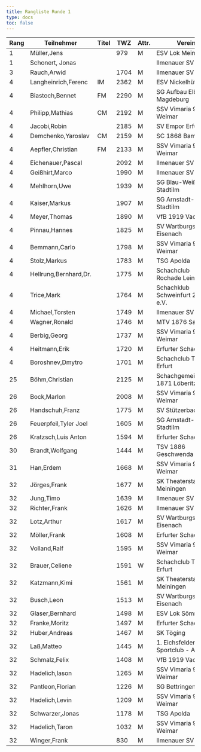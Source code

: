 ```yaml
---
title: Rangliste Runde 1
type: docs
toc: false
---
```


| Rang | Teilnehmer | Titel | TWZ | Attr. | Verein | Land | S | R | V | Punkte | Buchh | SoBerg |
| --- | --- | --- | --- | --- | --- | --- | --- | --- | --- | --- | --- | --- | 
| 1 | Müller,Jens |  | 979 | M | ESV Lok Meiningen | GER | 1 | 0 | 1 | 1.0 | 2.0 | 1.00 |
| 1 | Schonert, Jonas |  |  |   | Ilmenauer SV | GER | 1 | 0 | 0 | 1.0 | 2.0 | 1.00 |
| 3 | Rauch,Arwid |  | 1704 | M | Ilmenauer SV | GER | 1 | 0 | 0 | 1.0 | 1.5 | 1.00 |
| 4 | Langheinrich,Ferenc | IM | 2362 | M | ESV Nickelhütte Aue | GER | 1 | 0 | 0 | 1.0 | 1.0 | 0.00 |
| 4 | Biastoch,Bennet | FM | 2290 | M | SG Aufbau Elbe Magdeburg | GER | 1 | 0 | 0 | 1.0 | 1.0 | 0.00 |
| 4 | Philipp,Mathias | CM | 2192 | M | SSV Vimaria 91 Weimar | GER | 1 | 0 | 0 | 1.0 | 1.0 | 0.00 |
| 4 | Jacobi,Robin |  | 2185 | M | SV Empor Erfurt | GER | 1 | 0 | 0 | 1.0 | 1.0 | 0.00 |
| 4 | Demchenko,Yaroslav | CM | 2159 | M | SC 1868 Bamberg | UKR | 1 | 0 | 0 | 1.0 | 1.0 | 0.00 |
| 4 | Aepfler,Christian | FM | 2133 | M | SSV Vimaria 91 Weimar | GER | 1 | 0 | 0 | 1.0 | 1.0 | 0.00 |
| 4 | Eichenauer,Pascal |  | 2092 | M | Ilmenauer SV | GER | 1 | 0 | 0 | 1.0 | 1.0 | 0.00 |
| 4 | Geißhirt,Marco |  | 1990 | M | Ilmenauer SV | GER | 1 | 0 | 0 | 1.0 | 1.0 | 0.00 |
| 4 | Mehlhorn,Uwe |  | 1939 | M | SG Blau-Weiß Stadtilm | GER | 1 | 0 | 0 | 1.0 | 1.0 | 0.00 |
| 4 | Kaiser,Markus |  | 1907 | M | SG Arnstadt-Stadtilm | GER | 1 | 0 | 0 | 1.0 | 1.0 | 0.00 |
| 4 | Meyer,Thomas |  | 1890 | M | VfB 1919 Vacha | GER | 1 | 0 | 0 | 1.0 | 1.0 | 0.00 |
| 4 | Pinnau,Hannes |  | 1825 | M | SV Wartburgstadt Eisenach | GER | 1 | 0 | 0 | 1.0 | 1.0 | 0.00 |
| 4 | Bemmann,Carlo |  | 1798 | M | SSV Vimaria 91 Weimar | GER | 1 | 0 | 0 | 1.0 | 1.0 | 0.00 |
| 4 | Stolz,Markus |  | 1783 | M | TSG Apolda | GER | 1 | 0 | 0 | 1.0 | 1.0 | 0.00 |
| 4 | Hellrung,Bernhard,Dr. |  | 1775 | M | Schachclub Rochade Leinefelde | GER | 1 | 0 | 0 | 1.0 | 1.0 | 0.00 |
| 4 | Trice,Mark |  | 1764 | M | Schachklub Schweinfurt 2000 e.V. | GER | 1 | 0 | 0 | 1.0 | 1.0 | 0.00 |
| 4 | Michael,Torsten |  | 1749 | M | Ilmenauer SV | GER | 1 | 0 | 0 | 1.0 | 1.0 | 0.00 |
| 4 | Wagner,Ronald |  | 1746 | M | MTV 1876 Saalfeld | GER | 1 | 0 | 0 | 1.0 | 1.0 | 0.00 |
| 4 | Berbig,Georg |  | 1737 | M | SSV Vimaria 91 Weimar | GER | 1 | 0 | 0 | 1.0 | 1.0 | 0.00 |
| 4 | Heitmann,Erik |  | 1720 | M | Erfurter Schachklub | GER | 1 | 0 | 0 | 1.0 | 1.0 | 0.00 |
| 4 | Boroshnev,Dmytro |  | 1701 | M | Schachclub Turm Erfurt | UKR | 1 | 0 | 0 | 1.0 | 1.0 | 0.00 |
| 25 | Böhm,Christian |  | 2125 | M | Schachgemeinschaft 1871 Löberitz | GER | 0 | 1 | 0 | 0.5 | 1.5 | 0.25 |
| 26 | Bock,Marlon |  | 2008 | M | SSV Vimaria 91 Weimar | GER | 0 | 1 | 0 | 0.5 | 1.0 | 0.25 |
| 26 | Handschuh,Franz |  | 1775 | M | SV Stützerbach | GER | 0 | 1 | 0 | 0.5 | 1.0 | 0.25 |
| 26 | Feuerpfeil,Tyler Joel |  | 1605 | M | SG Arnstadt-Stadtilm | GER | 0 | 1 | 0 | 0.5 | 1.0 | 0.25 |
| 26 | Kratzsch,Luis Anton |  | 1594 | M | Erfurter Schachklub | GER | 0 | 1 | 0 | 0.5 | 1.0 | 0.25 |
| 30 | Brandt,Wolfgang |  | 1444 | M | TSV 1886 Geschwenda | GER | 0 | 1 | 0 | 0.5 | 0.5 | 0.25 |
| 31 | Han,Erdem |  | 1668 | M | SSV Vimaria 91 Weimar | GER | 0 | 0 | 1 | 0.0 | 1.5 | 0.00 |
| 32 | Jörges,Frank |  | 1677 | M | SK Theaterstadt Meiningen | GER | 0 | 0 | 1 | 0.0 | 1.0 | 0.00 |
| 32 | Jung,Timo |  | 1639 | M | Ilmenauer SV | GER | 0 | 0 | 1 | 0.0 | 1.0 | 0.00 |
| 32 | Richter,Frank |  | 1626 | M | Ilmenauer SV | GER | 0 | 0 | 1 | 0.0 | 1.0 | 0.00 |
| 32 | Lotz,Arthur |  | 1617 | M | SV Wartburgstadt Eisenach | GER | 0 | 0 | 1 | 0.0 | 1.0 | 0.00 |
| 32 | Möller,Frank |  | 1608 | M | Erfurter Schachklub | GER | 0 | 0 | 1 | 0.0 | 1.0 | 0.00 |
| 32 | Volland,Ralf |  | 1595 | M | SSV Vimaria 91 Weimar | GER | 0 | 0 | 1 | 0.0 | 1.0 | 0.00 |
| 32 | Brauer,Celiene |  | 1591 | W | Schachclub Turm Erfurt | GER | 0 | 0 | 1 | 0.0 | 1.0 | 0.00 |
| 32 | Katzmann,Kimi |  | 1561 | M | SK Theaterstadt Meiningen | GER | 0 | 0 | 1 | 0.0 | 1.0 | 0.00 |
| 32 | Busch,Leon |  | 1513 | M | SV Wartburgstadt Eisenach | GER | 0 | 0 | 1 | 0.0 | 1.0 | 0.00 |
| 32 | Glaser,Bernhard |  | 1498 | M | ESV Lok Sömmerda | GER | 0 | 0 | 1 | 0.0 | 1.0 | 0.00 |
| 32 | Franke,Moritz |  | 1497 | M | Erfurter Schachklub | GER | 0 | 0 | 1 | 0.0 | 1.0 | 0.00 |
| 32 | Huber,Andreas |  | 1467 | M | SK Töging | GER | 0 | 0 | 1 | 0.0 | 1.0 | 0.00 |
| 32 | Laß,Matteo |  | 1445 | M | 1. Eichsfelder Sportclub - Abt. | GER | 0 | 0 | 1 | 0.0 | 1.0 | 0.00 |
| 32 | Schmalz,Felix |  | 1408 | M | VfB 1919 Vacha | GER | 0 | 0 | 1 | 0.0 | 1.0 | 0.00 |
| 32 | Hadelich,Iason |  | 1265 | M | SSV Vimaria 91 Weimar | GER | 0 | 0 | 1 | 0.0 | 1.0 | 0.00 |
| 32 | Pantleon,Florian |  | 1226 | M | SG Bettringen | GER | 0 | 0 | 1 | 0.0 | 1.0 | 0.00 |
| 32 | Hadelich,Levin |  | 1209 | M | SSV Vimaria 91 Weimar | GER | 0 | 0 | 1 | 0.0 | 1.0 | 0.00 |
| 32 | Schwarzer,Jonas |  | 1178 | M | TSG Apolda | GER | 0 | 0 | 1 | 0.0 | 1.0 | 0.00 |
| 32 | Hadelich,Taron |  | 1032 | M | SSV Vimaria 91 Weimar | GER | 0 | 0 | 1 | 0.0 | 1.0 | 0.00 |
| 32 | Winger,Frank |  | 830 | M | Ilmenauer SV | GER | 0 | 0 | 1 | 0.0 | 1.0 | 0.00 |